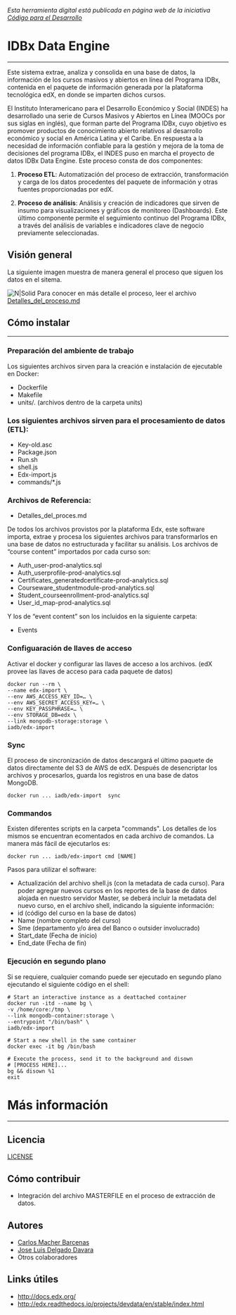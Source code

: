 *Esta herramienta digital está publicada en página web de la iniciativa [Código para el Desarrollo](http://code.iadb.org/es/repositorio/15/idbx-data-engine)*

# IDBx Data Engine
---
Este sistema extrae, analiza y consolida en una base de datos, la información de los cursos masivos y abiertos en línea del Programa IDBx, contenida en el paquete de información generada por la plataforma tecnológica edX, en donde se imparten dichos cursos.

El Instituto Interamericano para el Desarrollo Económico y Social (INDES) ha desarrollado una serie de Cursos Masivos y Abiertos en Línea (MOOCs por sus siglas en inglés), que forman parte del Programa IDBx, cuyo objetivo es promover productos de conocimiento abierto relativos al desarrollo económico y social en América Latina y el Caribe. En respuesta a la necesidad de información confiable para la gestión y mejora de la toma de decisiones del programa IDBx, el INDES puso en marcha el proyecto de datos IDBx Data Engine.
Este proceso consta de dos componentes:

1. **Proceso ETL**: Automatización del proceso de extracción, transformación y carga de los datos procedentes del paquete de información y otras fuentes proporcionadas por edX.

2. **Proceso de análisis**: Análisis y creación de indicadores que sirven de insumo para visualizaciones y gráficos de monitoreo (Dashboards). Este último componente permite el seguimiento continuo del Programa IDBx, a través del análisis de variables e indicadores clave de negocio previamente seleccionadas.

## Visión general
La siguiente imagen muestra de manera general el proceso que siguen los datos en el sitema.

![N|Solid](https://cloud.githubusercontent.com/assets/9949001/24005651/02fc1856-0a40-11e7-8d5d-c7cbbf55f5da.png)
Para conocer en más detalle el proceso, leer el archivo [Detalles_del_proceso.md](https://github.com/EL-BID/edX-Data-Model/blob/master/Detalles_del_proceso.md)
## Cómo instalar
---
### Preparación del ambiente de trabajo
Los siguientes archivos sirven para la creación e instalación de ejecutable en Docker:
-	Dockerfile
-	Makefile
-	units/*.* (archivos dentro de la carpeta units)

### Los siguientes archivos sirven para el procesamiento de datos (ETL):
-	Key-old.asc
-	Package.json
-	Run.sh
-	shell.js
-	Edx-import.js
-	commands/*.js
### Archivos de Referencia:
- Detalles_del_proces.md

De todos los archivos provistos por la plataforma Edx, este software importa, extrae y procesa los siguientes archivos para transformarlos en una base de datos no estructurada y facilitar su análisis. 
Los archivos de “course content” importados por cada curso son:
-	Auth_user-prod-analytics.sql
-	Auth_userprofile-prod-analytics.sql
-	Certificates_generatedcertificate-prod-analytics.sql
-	Courseware_studentmodule-prod-analytics.sql
-	Student_courseenrollment-prod-analytics.sql
-	User_id_map-prod-analytics.sql

Y los de “event content” son los incluidos en la siguiente carpeta:
-	Events

### Configuaración de llaves de acceso
Activar el docker y configurar las llaves de acceso a los archivos. (edX provee las llaves de acceso para cada paquete de datos)

```shell
docker run --rm \
--name edx-import \
--env AWS_ACCESS_KEY_ID=… \
--env AWS_SECRET_ACCESS_KEY=… \
--env KEY_PASSPHRASE=… \
--env STORAGE_DB=edx \
--link mongodb-storage:storage \
iadb/edx-import
```

### Sync
El proceso de sincronización de datos descargará el último paquete de datos directamente del S3 de AWS de edX. Después de  desencriptar los archivos y procesarlos, guarda los registros en una base de datos MongoDB.
```shell
docker run ... iadb/edx-import  sync
```

### Commandos
Existen diferentes scripts en la carpeta "commands". Los detalles de los mismos se encuentran ecomentados en cada archivo de comandos. La manera más fácil de ejecutarlos es:
```shell
docker run ... iadb/edx-import cmd [NAME]
```

Pasos para utilizar el software:
-	Actualización del archivo shell.js (con la metadata de cada curso).
Para poder agregar nuevos cursos en los reportes de la base de datos alojada en nuestro servidor Master, se deberá incluir la metadata del nuevo curso, en el archivo shell, indicando la siguiente información:
-	id (código del curso en la base de datos)
-	Name (nombre completo del curso)
-	Sme (departamento y/o área del Banco o outsider involucrado)
-	Start_date (Fecha de inicio)
-	End_date (Fecha de fin)

### Ejecución en segundo plano
Si se requiere, cualquier comando puede ser ejecutado en segundo plano ejecutando el siguiente código en el shell:
```shell
# Start an interactive instance as a deattached container
docker run -itd --name bg \
-v /home/core:/tmp \
--link mongodb-container:storage \
--entrypoint "/bin/bash" \
iadb/edx-import

# Start a new shell in the same container
docker exec -it bg /bin/bash

# Execute the process, send it to the background and disown
# [PROCESS HERE]...
bg && disown %1
exit
```
# Más información
----
## Licencia
[LICENSE](https://github.com/EL-BID/IDBx-Data-Engine/blob/master/LICENSE)

## Cómo contribuir
- Integración del archivo MASTERFILE en el proceso de extracción de datos.
## Autores
- [Carlos Macher Barcenas](mailto:carlosm@iadb.org)
- [Jose Luis Delgado Davara](https://twitter.com/JLdelda)
- Otros colaboradores

## Links útiles
- http://docs.edx.org/
- http://edx.readthedocs.io/projects/devdata/en/stable/index.html

